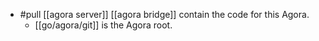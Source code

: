 - #pull [[agora server]] [[agora bridge]] contain the code for this Agora.
  - [[go/agora/git]] is the Agora root.
